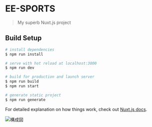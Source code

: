 # EE-SPORTS

> My superb Nuxt.js project

## Build Setup

``` bash
# install dependencies
$ npm run install

# serve with hot reload at localhost:3000
$ npm run dev

# build for production and launch server
$ npm run build
$ npm run start

# generate static project
$ npm run generate
```

For detailed explanation on how things work, check out [Nuxt.js docs](https://nuxtjs.org).

![構成図](https://user-images.githubusercontent.com/54741027/69805397-e1393700-1223-11ea-93ae-4cf729d4d2ac.jpg)

